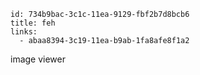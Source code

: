 ```
id: 734b9bac-3c1c-11ea-9129-fbf2b7d8bcb6
title: feh
links:
  - abaa8394-3c19-11ea-b9ab-1fa8afe8f1a2
```

image viewer
